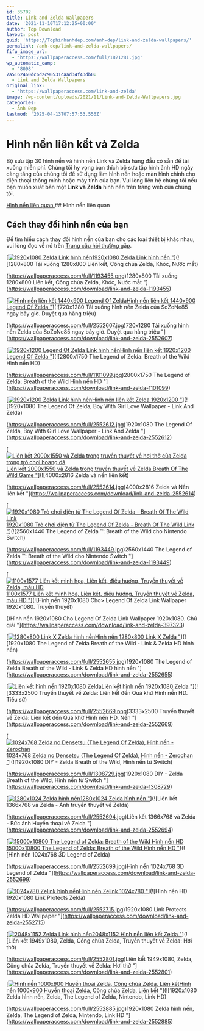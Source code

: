 ```yaml
---
id: 35702
title: Link and Zelda Wallpapers
date: '2021-11-10T17:12:25+00:00'
author: Top Download
layout: post
guid: 'https://Tophinhanhdep.com/anh-dep/link-and-zelda-wallpapers/'
permalink: /anh-dep/link-and-zelda-wallpapers/
fifu_image_url:
  - 'https://wallpaperaccess.com/full/1821281.jpg'
wp_automatic_camp:
  - '8098'
7a5162460dc6d2c90531caad34f43db0:
  - Link and Zelda Wallpapers
original_link:
  - 'https://wallpaperaccess.com/link-and-zelda'
image: /wp-content/uploads/2021/11/Link-and-Zelda-Wallpapers.jpg
categories:
  - Ảnh Đẹp
lastmod: '2025-04-13T07:57:53.556Z'
---
```

# Hình nền liên kết và Zelda

Bộ sưu tập 30 hình nền và hình nền Link và Zelda hàng đầu có sẵn để tải xuống miễn phí. Chúng tôi hy vọng bạn thích bộ sưu tập hình ảnh HD ngày càng tăng của chúng tôi để sử dụng làm hình nền hoặc màn hình chính cho điện thoại thông minh hoặc máy tính của bạn. Vui lòng liên hệ chúng tôi nếu bạn muốn xuất bản một **Link và Zelda** hình nền trên trang web của chúng tôi.

[Hình nền liên quan ](#related) ## Hình nền liên quan

## Cách thay đổi hình nền của bạn

Để tìm hiểu cách thay đổi hình nền của bạn cho các loại thiết bị khác nhau, vui lòng đọc về nó trên [Trang câu hỏi thường gặp](https://tophinhanhdep.com/faq/).

  
[[![1920x1080 Zelda Link hình nền](https://wallpaperaccess.com/full/1821281.jpg)1920x1080 Zelda Link hình nền "](https://wallpaperaccess.com/download/link-and-zelda-1821281)](![1280x800 Tải xuống 1280x800 Liên kết, Công chúa Zelda, Khóc, Nước mắt)

(https://wallpaperaccess.com/full/1193455.png)1280x800 Tải xuống 1280x800 Liên kết, Công chúa Zelda, Khóc, Nước mắt "](https://wallpaperaccess.com/download/link-and-zelda-1193455)

[[![Hình nền liên kết 1440x900 Legend Of Zelda](https://wallpaperaccess.com/full/1821297.jpg)Hình nền liên kết 1440x900 Legend Of Zelda "](https://wallpaperaccess.com/download/link-and-zelda-1821297)](![720x1280 Tải xuống hình nền Zelda của SoZoNe85 ngay bây giờ.  Duyệt qua hàng triệu)

(https://wallpaperaccess.com/full/2552607.jpg)720x1280 Tải xuống hình nền Zelda của SoZoNe85 ngay bây giờ. Duyệt qua hàng triệu "](https://wallpaperaccess.com/download/link-and-zelda-2552607)

[[![1920x1200 Legend Of Zelda Link hình nền](https://wallpaperaccess.com/full/2552608.jpg)Hình nền liên kết 1920x1200 Legend Of Zelda "](https://wallpaperaccess.com/download/link-and-zelda-2552608)](![2800x1750 The Legend of Zelda: Breath of the Wild Hình nền HD)

(https://wallpaperaccess.com/full/1101099.jpg)2800x1750 The Legend of Zelda: Breath of the Wild Hình nền HD "](https://wallpaperaccess.com/download/link-and-zelda-1101099)

[[![1920x1200 Zelda Link hình nền](https://wallpaperaccess.com/full/2552610.jpg)Hình nền liên kết Zelda 1920x1200 "](https://wallpaperaccess.com/download/link-and-zelda-2552610)](![1920x1080 The Legend Of Zelda, Boy With Girl Love Wallpaper - Link And Zelda)

(https://wallpaperaccess.com/full/2552612.jpg)1920x1080 The Legend Of Zelda, Boy With Girl Love Wallpaper - Link And Zelda "](https://wallpaperaccess.com/download/link-and-zelda-2552612)

[[![Liên kết 2000x1550 và Zelda trong truyền thuyết về hơi thở của Zelda trong trò chơi hoang dã](https://wallpaperaccess.com/full/2552613.jpg)Liên kết 2000x1550 và Zelda trong truyền thuyết về Zelda Breath Of The Wild Game "](https://wallpaperaccess.com/download/link-and-zelda-2552613)](![4000x2816 Zelda và nền liên kết)

(https://wallpaperaccess.com/full/2552614.jpg)4000x2816 Zelda và Nền liên kết "](https://wallpaperaccess.com/download/link-and-zelda-2552614)

[[![1920x1080 Trò chơi điện tử The Legend Of Zelda - Breath Of The Wild Link](https://wallpaperaccess.com/full/2552619.jpg)1920x1080 Trò chơi điện tử The Legend Of Zelda - Breath Of The Wild Link "](https://wallpaperaccess.com/download/link-and-zelda-2552619)](![2560x1440 The Legend of Zelda ™: Breath of the Wild cho Nintendo Switch)

(https://wallpaperaccess.com/full/1193449.jpg)2560x1440 The Legend of Zelda ™: Breath of the Wild cho Nintendo Switch "](https://wallpaperaccess.com/download/link-and-zelda-1193449)

[[![1100x1577 Liên kết minh họa, Liên kết, điều hướng, Truyền thuyết về Zelda, máu HD](https://wallpaperaccess.com/full/2552627.jpg)1100x1577 Liên kết minh họa, Liên kết, điều hướng, Truyền thuyết về Zelda, máu HD "](https://wallpaperaccess.com/download/link-and-zelda-2552627)](![Hình nền 1920x1080 Cho> Legend Of Zelda Link Wallpaper 1920x1080.  Truyền thuyết)

()Hình nền 1920x1080 Cho Legend Of Zelda Link Wallpaper 1920x1080. Chú giải "](https://wallpaperaccess.com/download/link-and-zelda-397323)

[[![1280x800 Link X Zelda hình nền](https://wallpaperaccess.com/full/2552634.jpg)Hình nền 1280x800 Link X Zelda "](https://wallpaperaccess.com/download/link-and-zelda-2552634)](![1920x1080 The Legend of Zelda Breath of the Wild - Link & Zelda HD hình nền)

(https://wallpaperaccess.com/full/2552655.jpg)1920x1080 The Legend of Zelda Breath of the Wild - Link &amp; Zelda HD hình nền "](https://wallpaperaccess.com/download/link-and-zelda-2552655)

[[![Liên kết hình nền 1920x1080 Zelda](https://wallpaperaccess.com/full/2552664.jpg)Liên kết hình nền 1920x1080 Zelda "](https://wallpaperaccess.com/download/link-and-zelda-2552664)](![3333x2500 Truyền thuyết về Zelda: Liên kết đến Quá khứ Hình nền HD.  Tiểu sử)

(https://wallpaperaccess.com/full/2552669.png)3333x2500 Truyền thuyết về Zelda: Liên kết đến Quá khứ Hình nền HD. Nền "](https://wallpaperaccess.com/download/link-and-zelda-2552669)

[[![1024x768 Zelda no Densetsu (The Legend Of Zelda), Hình nền - Zerochan](https://wallpaperaccess.com/full/2552671.jpg)1024x768 Zelda no Densetsu (The Legend Of Zelda), Hình nền - Zerochan "](https://wallpaperaccess.com/download/link-and-zelda-2552671)](![1920x1080 DIY - Zelda Breath of the Wild, Hình nền từ Switch)

(https://wallpaperaccess.com/full/1308729.jpg)1920x1080 DIY - Zelda Breath of the Wild, Hình nền từ Switch "](https://wallpaperaccess.com/download/link-and-zelda-1308729)

[[![1280x1024 Zelda hình nền](https://wallpaperaccess.com/full/2552683.jpg)1280x1024 Zelda hình nền "](https://wallpaperaccess.com/download/link-and-zelda-2552683)](![Liên kết 1366x768 và Zelda - Ảnh truyền thuyết về Zelda)

(https://wallpaperaccess.com/full/2552694.jpg)Liên kết 1366x768 và Zelda - Bức ảnh Huyền thoại về Zelda "](https://wallpaperaccess.com/download/link-and-zelda-2552694)

[[![15000x10800 The Legend of Zelda: Breath of the Wild Hình nền HD](https://wallpaperaccess.com/full/407603.jpg)15000x10800 The Legend of Zelda: Breath of the Wild Hình nền HD "](https://wallpaperaccess.com/download/link-and-zelda-407603)](![Hình nền 1024x768 3D Legend of Zelda)

(https://wallpaperaccess.com/full/2552699.jpg)Hình nền 1024x768 3D Legend of Zelda "](https://wallpaperaccess.com/download/link-and-zelda-2552699)

[[![1024x780 Zelink hình nền](https://wallpaperaccess.com/full/2552711.jpg)Hình nền Zelink 1024x780 "](https://wallpaperaccess.com/download/link-and-zelda-2552711)](![Hình nền HD 1920x1080 Link Protects Zelda)

(https://wallpaperaccess.com/full/2552715.jpg)1920x1080 Link Protects Zelda HD Wallpaper "](https://wallpaperaccess.com/download/link-and-zelda-2552715)

[[![2048x1152 Zelda Link hình nền](https://wallpaperaccess.com/full/2552757.jpg)2048x1152 Hình nền liên kết Zelda "](https://wallpaperaccess.com/download/link-and-zelda-2552757)](![Liên kết 1949x1080, Zelda, Công chúa Zelda, Truyền thuyết về Zelda: Hơi thở)

(https://wallpaperaccess.com/full/2552801.jpg)Liên kết 1949x1080, Zelda, Công chúa Zelda, Truyền thuyết về Zelda: Hơi thở "](https://wallpaperaccess.com/download/link-and-zelda-2552801)

[[![Hình nền 1000x900 Huyền thoại Zelda, Công chúa Zelda, Liên kết](https://wallpaperaccess.com/full/2552846.jpg)Hình nền 1000x900 Huyền thoại Zelda, Công chúa Zelda, Liên kết "](https://wallpaperaccess.com/download/link-and-zelda-2552846)](![1920x1080 Zelda hình nền, Zelda, The Legend of Zelda, Nintendo, Link HD)

(https://wallpaperaccess.com/full/2552885.jpg)1920x1080 Zelda hình nền, Zelda, The Legend of Zelda, Nintendo, Link HD "](https://wallpaperaccess.com/download/link-and-zelda-2552885)
